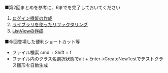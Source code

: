 ■第2回まとめを参考に、6までを完了しておいてください

1. [ログイン機能の作成](https://github.com/masato-haruta/AndroidLearning/pull/3)
2. [ライブラリを使ったリファクタリング](https://github.com/masato-haruta/AndroidLearning/pull/4)
3. ~~[ListViewの作成](https://github.com/masato-haruta/AndroidLearning/pull/5)~~

■今回登場した便利ショートカット等
- ファイル検索 cmd + Shift + f
- ファイル内のクラス名選択状態でalt + Enter→CreateNewTestでテストクラス雛形を自動生成
